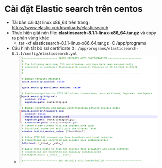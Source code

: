# Cài đặt Elastic search trên centos

 * Tải bản cài đặt linux x86_64 trên trang : https://www.elastic.co/downloads/elasticsearch
 * Thực hiện giải nén file: **elasticsearch-8.1.1-linux-x86_64.tar.gz** và copy ra phân vùng khác
   * tar -xf elasticsearch-8.1.1-linux-x86_64.tar.gz -C /app/programs
 * Cấu hình tắt bỏ ssl certificate ở : `/app/programs/elasticsearch-8.1.1/config/elasticsearch.yml`
   * ![](step_1.PNG)